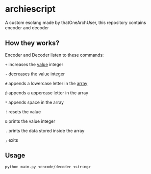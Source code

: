 # archiescript
A custom esolang made by thatOneArchUser, this repository contains encoder and decoder

## How they works?
Encoder and Decoder listen to these commands:

`+` increases the [value](https://github.com/thatOneArchUser/archiescript/blob/main/decoder.py#L5) integer

`-` decreases the value integer

`#` appends a lowercase letter in the [array](https://github.com/thatOneArchUser/archiescript/blob/main/decoder.py#L10)

`@` appends a uppercase letter in the array

`*` appends space in the array

`!` resets the value

`&` prints the value integer

`.` prints the data stored inside the array

`;` exits

## Usage
`python main.py <encode/decode> <string>`
